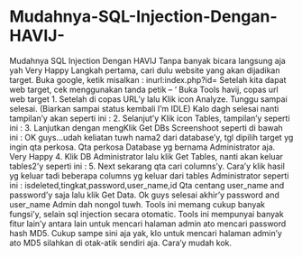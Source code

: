 Mudahnya-SQL-Injection-Dengan-HAVIJ-
====================================

Mudahnya SQL Injection Dengan HAVIJ Tanpa banyak bicara langsung aja yah  Very Happy Langkah pertama, cari dulu website yang akan dijadikan target. Buka google, ketik misalkan : inurl:index.php?id= Setelah kita dapat web target, cek menggunakan tanda petik – ‘ Buka Tools havij, copas url web target   1. Setelah di copas URL’y lalu Klik icon Analyze. Tunggu sampai selesai. (Biarkan sampai status kembali I’m IDLE) Kalo dagh selesai nanti tampilan’y akan seperti ini :    2. Selanjut’y Klik icon Tables, tampilan’y seperti ini :   3. Lanjutkan dengan mengKlik Get DBs Screenshoot seperti di bawah ini :   OK guys…udah keliatan tuwh nama2 dari database’y, tgl dipilih target yg ingin qta perkosa. Qta perkosa Database yg bernama Administrator aja. Very Happy  4. Klik DB Administrator lalu klik Get Tables, nanti akan keluar tables2’y seperti ini :   5. Next sekarang qta cari columns’y. Cara’y klik hasil yg keluar tadi beberapa columns yg keluar dari tables Administrator seperti ini : isdeleted,tingkat,password,user_name,id Qta centang user_name and password’y saja lalu klik Get Data. Ok guys selesai akhir’y password and user_name Admin dah nongol tuwh.   Tools ini memang cukup banyak fungsi’y, selain sql injection secara otomatic. Tools ini mempunyai banyak fitur lain’y antara lain untuk mencari halaman admin ato mencari password hash MD5.   Cukup sampe sini aja yak, klo untuk mencari halaman admin’y ato MD5 silahkan di otak-atik sendiri aja. Cara’y mudah kok.